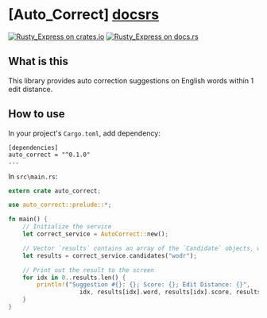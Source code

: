 [Auto_Correct] [docsrs]
======================

[![Rusty_Express on crates.io][cratesio-image]][cratesio]
[![Rusty_Express on docs.rs][docsrs-image]][docsrs]

[cratesio]: https://crates.io/crates/auto_correct
[cratesio-image]: https://img.shields.io/crates/v/auto_correct.svg
[docsrs-image]: https://docs.rs/auto_correct/badge.svg
[docsrs]: https://docs.rs/auto_correct

## What is this
This library provides auto correction suggestions on English words within 1 edit distance.

## How to use
In your project's `Cargo.toml`, add dependency:
```cargo
[dependencies]
auto_correct = "^0.1.0"
...
```

In `src\main.rs`:
```rust
extern crate auto_correct;

use auto_correct::prelude::*;

fn main() {
    // Initialize the service
    let correct_service = AutoCorrect::new();

    // Vector `results` contains an array of the `Candidate` objects, which is sorted by scores
    let results = correct_service.candidates("wodr");

    // Print out the result to the screen
    for idx in 0..results.len() {
        println!("Suggestion #{}: {}; Score: {}; Edit Distance: {}",
                    idx, results[idx].word, results[idx].score, results[idx].edit);
    }
}
```